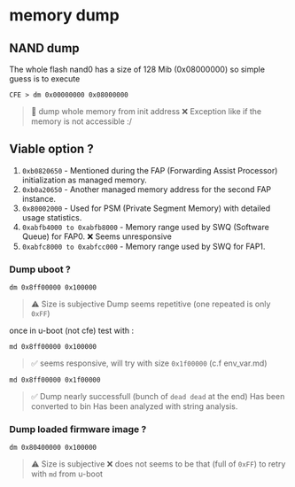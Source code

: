 # memory dump

## NAND dump
The whole flash nand0 has a size of 128 Mib (0x08000000) so simple guess is to execute 
```
CFE > dm 0x00000000 0x08000000
```
> 📖
> dump whole memory from init address
> ❌
>  Exception like if the memory is not accessible :/

## Viable option ?

1. `0xb0820650` - Mentioned during the FAP (Forwarding Assist Processor) initialization as managed memory.
2. `0xb0a20650` - Another managed memory address for the second FAP instance.
3. `0x80002000` - Used for PSM (Private Segment Memory) with detailed usage statistics.
4. `0xabfb4000 to 0xabfb8000` - Memory range used by SWQ (Software Queue) for FAP0. ❌ Seems unresponsive
5. `0xabfc8000 to 0xabfcc000` - Memory range used by SWQ for FAP1.

### Dump uboot ? 
```
dm 0x8ff00000 0x100000
```
> ⚠️ Size is subjective
> Dump seems repetitive  (one repeated is only `0xFF`)

once in u-boot (not cfe) test with :
```
md 0x8ff00000 0x100000
```
> ✅
> seems responsive, will try with size `0x1f00000` (c.f env_var.md)

```
md 0x8ff00000 0x1f00000
```
> ✅
> Dump nearly successfull (bunch of `dead dead` at the end)
> Has been converted to bin
> Has been analyzed with string analysis.


### Dump loaded firmware image ?
```
dm 0x80400000 0x100000
```
> ⚠️ Size is subjective
> ❌ does not seems to be that (full of `0xFF`) to retry with `md` from u-boot
